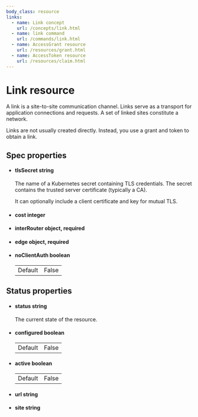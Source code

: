 ```yaml
---
body_class: resource
links:
  - name: Link concept
    url: /concepts/link.html
  - name: link command
    url: /commands/link.html
  - name: AccessGrant resource
    url: /resources/grant.html
  - name: AccessToken resource
    url: /resources/claim.html
---
```


# Link resource

<section>

A link is a site-to-site communication channel. Links serve
as a transport for application connections and requests.  A
set of linked sites constitute a network.

Links are not usually created directly.  Instead, you use a
grant and token to obtain a link.

</section>

<section>

## Spec properties

- <h4 id="tlssecret">tlsSecret <span class="property-info">string</span></h4>

  The name of a Kubernetes secret containing TLS
  credentials. The secret contains the trusted server
  certificate (typically a CA).
  
  It can optionally include a client certificate and key for
  mutual TLS.

  

- <h4 id="cost">cost <span class="property-info">integer</span></h4>

  

- <h4 id="interrouter">interRouter <span class="property-info">object, required</span></h4>

  

- <h4 id="edge">edge <span class="property-info">object, required</span></h4>

  

- <h4 id="noclientauth">noClientAuth <span class="property-info">boolean</span></h4>

  | | |
  |-|-|
  | Default | False |
  

</section>

<section>

## Status properties

- <h4 id="status">status <span class="property-info">string</span></h4>

  The current state of the resource.

  

- <h4 id="configured">configured <span class="property-info">boolean</span></h4>

  | | |
  |-|-|
  | Default | False |
  

- <h4 id="active">active <span class="property-info">boolean</span></h4>

  | | |
  |-|-|
  | Default | False |
  

- <h4 id="url">url <span class="property-info">string</span></h4>

  

- <h4 id="site">site <span class="property-info">string</span></h4>

  

</section>
